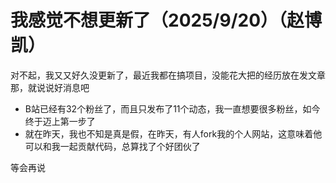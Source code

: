 # 我感觉不想更新了（2025/9/20）（赵博凯）

对不起，我又又好久没更新了，最近我都在搞项目，没能花大把的经历放在发文章那，就说说好消息吧

- B站已经有32个粉丝了，而且只发布了11个动态，我一直想要很多粉丝，如今终于迈上第一步了
- 就在昨天，我也不知是真是假，在昨天，有人fork我的个人网站，这意味着他可以和我一起贡献代码，总算找了个好团伙了

等会再说
